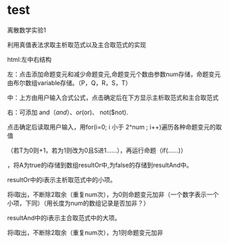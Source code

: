 # test
 离散数学实验1

 利用真值表法求取主析取范式以及主合取范式的实现

html:左中右结构

左：点击添加命题变元和减少命题变元,命题变元个数由参数num存储，命题变元由布尔数组variable存储。（P，Q，R，S，T）

中：上方由用户输入合式公式，点击确定后在下方显示主析取范式和主合取范式

右：可添加 and（$and） 、or($or)、 not($not).



点击确定后读取用户输入，用for(i=0; i 小于 2^num ; i++)遍历各种命题变元的取值

（若T为0则+1，若为1则改为0且S进1……），再运行命题（if(……)）

，将A为true的i存储到数组resultOr中,为false的存储到resultAnd中。

resultOr中的i表示主析取范式中的小项。

将i取出，不断除2取余（重复num次），为0则命题变元加非（一个数字表示一个小项，下同）（用长度为num的数组记录是否加非？）

resultAnd中的i表示主合取范式中的大项。

将i取出，不断除2取余（重复num次），为1则命题变元加非